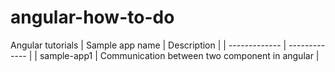 # angular-how-to-do
Angular tutorials
| Sample app name  | Description |
| ------------- | ------------- |
| sample-app1  | Communication between two component in angular  |
